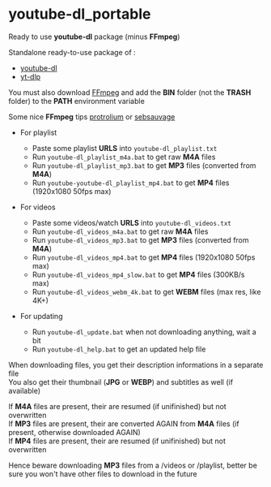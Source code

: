 # youtube-dl_portable
Ready to use **youtube-dl** package (minus **FFmpeg**)

Standalone ready-to-use package of :<br>
* [youtube-dl](https://github.com/ytdl-org/youtube-dl)<br>
* [yt-dlp](https://github.com/yt-dlp/yt-dlp)<br>

You must also download [FFmpeg](https://www.ffmpeg.org/download.html) and add the **BIN** folder (not the **TRASH** folder) to the **PATH** environment variable

Some nice **FFmpeg** tips [protrolium](https://gist.github.com/protrolium/e0dbd4bb0f1a396fcb55) or [sebsauvage](https://sebsauvage.net/wiki/doku.php?id=ffmpeg)

* For playlist
  - Paste some playlist **URLS** into `youtube-dl_playlist.txt`
  - Run `youtube-dl_playlist_m4a.bat` to get raw **M4A** files
  - Run `youtube-dl_playlist_mp3.bat` to get **MP3** files (converted from **M4A**)
  - Run `youtube-youtube-dl_playlist_mp4.bat` to get **MP4** files (1920x1080 50fps max)
  
* For videos
  - Paste some videos/watch **URLS** into `youtube-dl_videos.txt`
  - Run `youtube-dl_videos_m4a.bat` to get raw **M4A** files
  - Run `youtube-dl_videos_mp3.bat` to get **MP3** files (converted from **M4A**)
  - Run `youtube-dl_videos_mp4.bat` to get **MP4** files (1920x1080 50fps max)
  - Run `youtube-dl_videos_mp4_slow.bat` to get **MP4** files (300KB/s max)
  - Run `youtube-dl_videos_webm_4k.bat` to get **WEBM** files (max res, like 4K+)

* For updating
  - Run `youtube-dl_update.bat` when not downloading anything, wait a bit
  - Run `youtube-dl_help.bat` to get an updated help file

When downloading files, you get their description informations in a separate file<br>
You also get their thumbnail (**JPG** or **WEBP**) and subtitles as well (if available)<br>

If **M4A** files are present, their are resumed (if unifinished) but not overwritten<br>
If **MP3** files are present, their are converted AGAIN from **M4A** files (if present, otherwise downloaded AGAIN)<br>
If **MP4** files are present, their are resumed (if unifinished) but not overwritten<br>

Hence beware downloading **MP3** files from a /videos or /playlist, better be sure you won't have other files to download in the future
